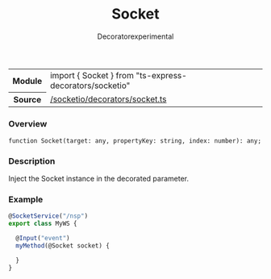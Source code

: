 
<header class="symbol-info-header"><h1 id="socket">Socket</h1><label class="symbol-info-type-label decorator">Decorator</label><label class="api-type-label experimental" title="experimental">experimental</label></header>
<!-- summary -->
<section class="symbol-info"><table class="is-full-width"><tbody><tr><th>Module</th><td><div class="lang-typescript"><span class="token keyword">import</span> { Socket }&nbsp;<span class="token keyword">from</span>&nbsp;<span class="token string">"ts-express-decorators/socketio"</span></div></td></tr><tr><th>Source</th><td><a href="https://github.com/Romakita/ts-express-decorators/blob/v3.9.2/src//socketio/decorators/socket.ts#L0-L0">/socketio/decorators/socket.ts</a></td></tr></tbody></table></section>
<!-- overview -->


### Overview


<pre><code class="typescript-lang ">function <span class="token function">Socket</span><span class="token punctuation">(</span>target<span class="token punctuation">:</span> <span class="token keyword">any</span><span class="token punctuation">,</span> propertyKey<span class="token punctuation">:</span> <span class="token keyword">string</span><span class="token punctuation">,</span> index<span class="token punctuation">:</span> <span class="token keyword">number</span><span class="token punctuation">)</span><span class="token punctuation">:</span> <span class="token keyword">any</span><span class="token punctuation">;</span></code></pre>


<!-- Parameters -->

<!-- Description -->


### Description

Inject the Socket instance in the decorated parameter.

### Example

```typescript
@SocketService("/nsp")
export class MyWS {

  @Input("event")
  myMethod(@Socket socket) {

  }
}
```

<!-- Members -->

